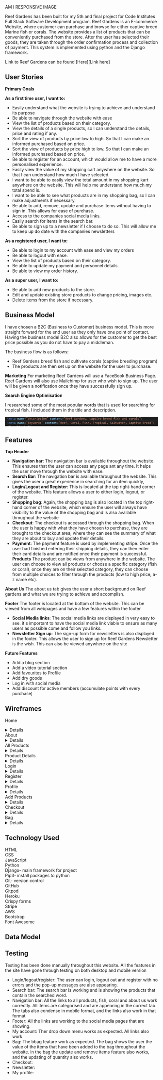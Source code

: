 AM I RESPONSIVE IMAGE

Reef Gardens has been built for my 5th and final project for Code Institutes Full Stack Software Development program. Reef Gardens is an E-commerce Website, where customer can purchase and browse for either captive breed Marine fish or corals. The website provides a list of products that can be conveniently purchased from the store. After the user has selected their goods, they are taken through the order confirmation process and collection of payment. This system is implemented using python and the Django framework.

Link to Reef Gardens can be found [Here][Link here]

## User Stories

**Primary Goals**
  
**As a first time user, I want to:**
  * Easily understand what the website is trying to achieve and understand its purpose
  * Be able to navigate through the website with ease
  * View the list of products based on their category.
  * View the details of a single products, so I can understand the details, price and rating if any.
  * Sort the view of products by price low to high. So that I can make an informed purchased based on price.
  * Sort the view of products by price high to low. So that I can make an informed purchased based on price.
  * Be able to register for an account, which would allow me to have a more personalised experience.
  * Easily view the value of my shopping cart anywhere on the website. So that I can understand how much I have selected.
  * I want to be able to easily view the total amount in my shopping kart anywhere on the website. This will help me understand how much my total spend is.
  * I want to be able to see what products are in my shopping bag, so I can make adjustments if necessary.
  * Be able to add, remove, update and purchase items without having to sign in. This allows for ease of purchase.
  * Access to the companies social media links.
  * Easily search for items in the search bar.
  * Be able to sign up to a newsletter if I choose to do so. This will allow me to keep up do date with the companies newsletters
  
**As a registered user, I want to:**
  * Be able to login to my account with ease and view my orders
  * Be able to logout with ease.
  * View the list of products based on their category.
  * Be able to update my payment and personnel details.
  * Be able to view my order history.

**As a super user, I want to:**
  * Be able to add new products to the store.
  * Edit and update existing store products to change pricing, images etc.
  * Delete items from the store if necessary.
  

## Business Model
I have chosen a B2C (Business to Customer) business model. This is more straight forward for the end user as they only have one point of contact. Having the business model B2C also allows for the customer to get the best price possible as you do not have to pay a middleman.

The business flow is as follows:

  * Reef Gardens breed fish and cultivate corals (captive breeding program)
  * The products are then set up on the website for the user to purchase.
  
**Marketing**
For marketing Reef Gardens will use a FaceBook Business Page. Reef Gardens will also use Mailchimp for user who wish to sign up. The user will be given a notification once they have successfully sign up.

**Search Engine Optimisation**

I researched some of the most popular words that is used for searching for tropical fish. I included them in the title and description.

![Meta Description](https://github.com/Damhan91/Reef-Gardens/blob/main/media/meta%20tags.JPG)


## Features 
**Top Header**
  * **Navigation bar**: The navigation bar is available throughout the website. This ensures that the user can access any page ant any time. It helps the user move through the website with ease.  
  * **Search Bar**: The navigation bar is available throughout the website. This gives the user a great experience in searching for an item quickly,
  * **Login/Logout and Register**: This is located at the top right-hand corner of the website. This feature allows a user to either login, logout, or register.
  * **Shopping bag**: Again, the shopping bag is also located in the top right-hand corner of the website, which ensure the user will always have visibility to the value of the shopping bag and is also available throughout the website
  * **Checkout**: The checkout is accessed through the shopping bag. When the user is happy with what they have chosen to purchase, they are brought to the checkout area, where they can see the summary of what they are about to buy and update their details.
  * **Payment**: The payment feature is used by implementing stripe. Once the user had finished entering their shipping details, they can then enter their card details and are notified once their payment is successful.
**Products**
The product can be views from anywhere in the website. The user can choose to view all products or choose a specific category (fish or coral), once they are on their selected category, they can choose from multiple choices to filter through the products (low to high price, a-z name etc).

**About Us**
The about us tab gives the user a short background on Reef gardens and what we are trying to achieve and accomplish.

**Footer**
The footer is located at the bottom of the website. This can be viewed from all webpages and have a few features within the footer
  * **Social Media links**: The social media links are displayed in very easy to see. it's important to have the social media link viable to ensure as many users as possible come and follow you links.
  * **Newsletter Sign up**: The sign-up form for newsletters is also displayed in the footer. This allows the user to sign up for Reef Gardens Newsletter is the wish. This can also be viewed anywhere on the site

**Future Features**
  
  * Add a blog section
  * Add a video tutorial section
  * Add favourites to Profile
  * Add dry goods
  * Log in with social media
  * Add discount for active members (accumulate points with every purchase)

## Wireframes
Home<details>
        ![Wireframe](https://github.com/Damhan91/Reef-Gardens/blob/main/media/Wireframe%20Home%20Page.JPG)
        ![Wireframe](https://github.com/Damhan91/Reef-Gardens/blob/main/media/Wireframe%20Home%20Page%20Mobile.JPG)
        </details>
About<details>
        ![Wireframe](https://github.com/Damhan91/Reef-Gardens/blob/main/media/About%20Us%20Wireframe.JPG)
        ![Wireframe](https://github.com/Damhan91/Reef-Gardens/blob/main/media/About%20Us%20Wireframe%20Mobile.JPG)
        </details>
All Products<details>
        ![Wireframe](https://github.com/Damhan91/Reef-Gardens/blob/main/media/Wireframe%20All%20Products%20Desktop.JPG)
        ![Wireframe](https://github.com/Damhan91/Reef-Gardens/blob/main/media/Wireframe%20All%20Products%20Mobile.JPG)
        </details>
Product Details<details>
        ![Wireframe](https://github.com/Damhan91/Reef-Gardens/blob/main/media/Product%20Detail%20Desktop.JPG)
        ![Wireframe](https://github.com/Damhan91/Reef-Gardens/blob/main/media/Product%20Detail%20Mobile.JPG)
        </details>
Login<details>
        ![Wireframe](https://github.com/Damhan91/Reef-Gardens/blob/main/media/Login%20Desktop.JPG)
        ![Wireframe](https://github.com/Damhan91/Reef-Gardens/blob/main/media/Login%20Mobile.JPG)
        </details>
Register<details>
        ![Wireframe](https://github.com/Damhan91/Reef-Gardens/blob/main/media/Register%20Desktop.JPG)
        ![Wireframe](https://github.com/Damhan91/Reef-Gardens/blob/main/media/Register%20Mobile.JPG)
        </details>
Profile<details>
        ![Wireframe](https://github.com/Damhan91/Reef-Gardens/blob/main/media/Profile%20Desktop.JPG)
        ![Wireframe](https://github.com/Damhan91/Reef-Gardens/blob/main/media/Profile%20Mobile.JPG)
        </details>
Add Products<details>
        ![Wireframe](https://github.com/Damhan91/Reef-Gardens/blob/main/media/Add%20Product%20Desktop.JPG)
        ![Wireframe](https://github.com/Damhan91/Reef-Gardens/blob/main/media/Add%20Product%20Mobile.JPG)
        </details>
Checkout<details>
        ![Wireframe](https://github.com/Damhan91/Reef-Gardens/blob/main/media/Checkout%20Desktop.JPG)
        ![Wireframe](https://github.com/Damhan91/Reef-Gardens/blob/main/media/Checkout%20Mobile.JPG)
        </details>
Bag<details>
        ![Wireframe](https://github.com/Damhan91/Reef-Gardens/blob/main/media/Bag%20Desktop.JPG)
        ![Wireframe](https://github.com/Damhan91/Reef-Gardens/blob/main/media/Bag%20Mobile.JPG)
        </details>

## Technology Used
HTML\
CSS\
JavaScript\
Python\
Django- main framework for project\
Pip3- install packages to python\
Git- version control\
GitHub\
Gitpod\
Heroku\
Crispy forms\
Stripe\
AWS\
Bootstrap\
Font Awesome

## Data Model

## Testing
Testing has been done manually throughout this website. All the features in the site have gone through testing on both desktop and mobile version

* Login/logout/register: The user can login, logout out and register with no errors and the pop-up messages are also appearing.
* Search bar:  The search bar is working and is showing the products that contain the searched word.
* Navigation bar: All the links to all products, fish, coral and about us work correctly. All items are categorised and are appearing in the correct tab. The tabs also condense in mobile format, and the links also work in that format
* Footer: All the links are working to the social media pages that are showing.
* My account: Ther drop down menu works as expected. All links also work
* Bag: The bbag feature work as expected. The bag shows the user the value of the items that have been added to the bag throughout the website. In the bag the update and remove items feature also works, and the updating of quantity also works.
* Checkout:
* Newsletter:
* My profile:
